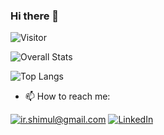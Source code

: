 ### Hi there 👋

![Visitor](https://visitor-badge.laobi.icu/badge?page_id=irshimul.irshimul)

![Overall Stats](https://github-readme-stats.vercel.app/api?username=irshimul&count_private=true&show_icons=true&hide=contribs)

![Top Langs](https://github-readme-stats.vercel.app/api/top-langs/?username=irshimul&layout=compact)

- 📫 How to reach me:

<a href="mailto:ir.shimul@gmail.com">![ir.shimul@gmail.com](https://img.shields.io/badge/Gmail-D14836?style=for-the-badge&logo=gmail&logoColor=white)</a>
<a href="https://www.linkedin.com/in/imranur-rahman-shimul/">![LinkedIn](https://img.shields.io/badge/LinkedIn-0077B5?style=for-the-badge&logo=linkedin&logoColor=white)</a>

<!--
**irshimul/irshimul** is a ✨ _special_ ✨ repository because its `README.md` (this file) appears on your GitHub profile.

Here are some ideas to get you started:

- 🔭 I’m currently working on ...
- 🌱 I’m currently learning ...
- 👯 I’m looking to collaborate on ...
- 🤔 I’m looking for help with ...
- 💬 Ask me about ...
- 📫 How to reach me: ...
- 😄 Pronouns: ...
- ⚡ Fun fact: ...
-->

